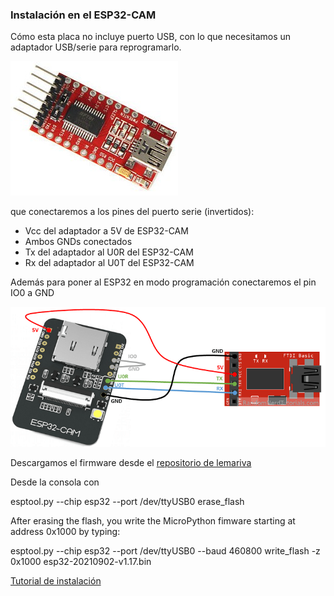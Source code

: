 ### Instalación en el ESP32-CAM

Cómo esta placa no incluye puerto USB, con lo que necesitamos un adaptador USB/serie para reprogramarlo.

![](./images/ftdi.jpg) 

que conectaremos a los pines del puerto serie (invertidos):

* Vcc del adaptador a 5V de ESP32-CAM
* Ambos GNDs conectados
* Tx del adaptador al U0R del ESP32-CAM
* Rx del adaptador al U0T del ESP32-CAM

Además para poner al ESP32 en modo programación conectaremos el pin IO0 a GND

![](./images/ESP32-CAM-FTDI-programmer-5V-supply.png)

Descargamos el firmware desde el [repositorio de lemariva](https://github.com/lemariva/micropython-camera-driver/tree/master/firmware)


Desde la consola con 


esptool.py --chip esp32 --port /dev/ttyUSB0 erase_flash


After erasing the flash, you write the MicroPython fimware starting at address 0x1000 by typing:

esptool.py --chip esp32 --port /dev/ttyUSB0 --baud 460800 write_flash -z 0x1000 esp32-20210902-v1.17.bin

[Tutorial de instalación](https://lemariva.com/blog/2022/01/micropython-upgraded-support-cameras-m5camera-esp32-cam-etc)